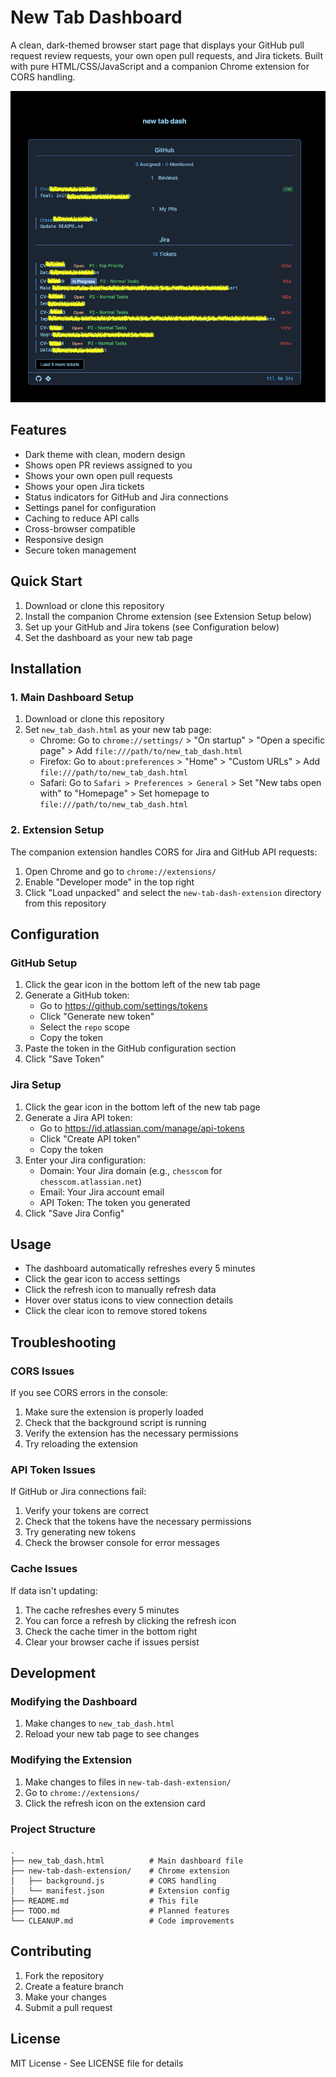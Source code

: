 # New Tab Dashboard

A clean, dark-themed browser start page that displays your GitHub pull request review requests, your own open pull requests, and Jira tickets. Built with pure HTML/CSS/JavaScript and a companion Chrome extension for CORS handling.

![Screenshot](screenshot.png)

## Features

- Dark theme with clean, modern design
- Shows open PR reviews assigned to you
- Shows your own open pull requests
- Shows your open Jira tickets
- Status indicators for GitHub and Jira connections
- Settings panel for configuration
- Caching to reduce API calls
- Cross-browser compatible
- Responsive design
- Secure token management

## Quick Start

1. Download or clone this repository
2. Install the companion Chrome extension (see Extension Setup below)
3. Set up your GitHub and Jira tokens (see Configuration below)
4. Set the dashboard as your new tab page

## Installation

### 1. Main Dashboard Setup

1. Download or clone this repository
2. Set `new_tab_dash.html` as your new tab page:
   - Chrome: Go to `chrome://settings/` > "On startup" > "Open a specific page" > Add `file:///path/to/new_tab_dash.html`
   - Firefox: Go to `about:preferences` > "Home" > "Custom URLs" > Add `file:///path/to/new_tab_dash.html`
   - Safari: Go to `Safari > Preferences > General` > Set "New tabs open with" to "Homepage" > Set homepage to `file:///path/to/new_tab_dash.html`

### 2. Extension Setup

The companion extension handles CORS for Jira and GitHub API requests:

1. Open Chrome and go to `chrome://extensions/`
2. Enable "Developer mode" in the top right
3. Click "Load unpacked" and select the `new-tab-dash-extension` directory from this repository

## Configuration

### GitHub Setup

1. Click the gear icon in the bottom left of the new tab page
2. Generate a GitHub token:
   - Go to https://github.com/settings/tokens
   - Click "Generate new token"
   - Select the `repo` scope
   - Copy the token
3. Paste the token in the GitHub configuration section
4. Click "Save Token"

### Jira Setup

1. Click the gear icon in the bottom left of the new tab page
2. Generate a Jira API token:
   - Go to https://id.atlassian.com/manage/api-tokens
   - Click "Create API token"
   - Copy the token
3. Enter your Jira configuration:
   - Domain: Your Jira domain (e.g., `chesscom` for `chesscom.atlassian.net`)
   - Email: Your Jira account email
   - API Token: The token you generated
4. Click "Save Jira Config"

## Usage

- The dashboard automatically refreshes every 5 minutes
- Click the gear icon to access settings
- Click the refresh icon to manually refresh data
- Hover over status icons to view connection details
- Click the clear icon to remove stored tokens

## Troubleshooting

### CORS Issues

If you see CORS errors in the console:
1. Make sure the extension is properly loaded
2. Check that the background script is running
3. Verify the extension has the necessary permissions
4. Try reloading the extension

### API Token Issues

If GitHub or Jira connections fail:
1. Verify your tokens are correct
2. Check that the tokens have the necessary permissions
3. Try generating new tokens
4. Check the browser console for error messages

### Cache Issues

If data isn't updating:
1. The cache refreshes every 5 minutes
2. You can force a refresh by clicking the refresh icon
3. Check the cache timer in the bottom right
4. Clear your browser cache if issues persist

## Development

### Modifying the Dashboard

1. Make changes to `new_tab_dash.html`
2. Reload your new tab page to see changes

### Modifying the Extension

1. Make changes to files in `new-tab-dash-extension/`
2. Go to `chrome://extensions/`
3. Click the refresh icon on the extension card

### Project Structure

```
.
├── new_tab_dash.html          # Main dashboard file
├── new-tab-dash-extension/    # Chrome extension
│   ├── background.js          # CORS handling
│   └── manifest.json          # Extension config
├── README.md                  # This file
├── TODO.md                    # Planned features
└── CLEANUP.md                 # Code improvements
```

## Contributing

1. Fork the repository
2. Create a feature branch
3. Make your changes
4. Submit a pull request

## License

MIT License - See LICENSE file for details 